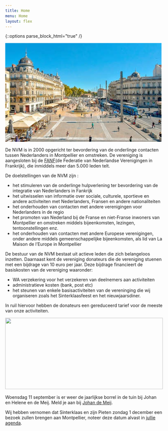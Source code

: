 ```yaml
---
title: Home
menu: Home
layout: flex
---
```


{::options parse_block_html="true" /}

<div class="col2">

![Place de la Comedie](/assets/images/site/Place-de-la-comedie_format_380x270.jpg)

De NVM is in 2000 opgericht ter bevordering van de onderlinge contacten tussen Nederlanders in Montpellier en omstreken. De vereniging is aangesloten bij de [FANF](http://www.fanf.fr)(de Federatie van Nederlandse Verenigingen in Frankrijk), die inmiddels meer dan 5.000 leden telt.

De doelstellingen van de NVM zijn :

- het stimuleren van de onderlinge hulpverlening ter bevordering van de integratie van Nederlanders in Fankrijk
- het uitwisselen van informatie over sociale, culturele, sportieve en andere activiteiten met Nederlanders, Fransen en andere nationaliteiten
- het onderhouden van contacten met andere verenigingen voor Nederlanders in de regio
- het promoten van Nederland bij de Franse en niet-Franse inwoners van Montpellier en omstreken middels bijeenkomsten, lezingen, tentoonstellingen enz.
- het onderhouden van contacten met andere Europese verenigingen, onder andere middels gemeenschappelijke bijeenkomsten, als lid van La Maison de l’Europe in Montpellier

De bestuur van de NVM bestaat uit actieve leden die zich belangeloos inzetten. Daarnaast kent de vereniging donateurs die de vereniging stuenen met een bijdrage van 10 euro per jaar. Deze bijdrage financieert de basiskosten van de vereniging waaronder:

- WA verzekering voor het verzekeren van deelnemers aan activiteiten
- administratieve kosten (bank, post etc)
- het steunen van enkele basisactiviteiten van de vereninging die wij organiseren zoals het Sinterklaasfeest en het nieuwjaarsdiner.

In ruil hiervoor hebben de donateurs een gereduceerd tarief voor de meeste van onze activiteiten.

</div>
<div class="col2">

<img src="https://www.nederland34.fr/assets/images/2019-Koningsdag/IMG_7468.jpg" width="100%" height="227">

Woensdag 11 september is er weer de jaarlijkse borrel in de tuin bij Johan en Helene en de Meij. Meld je aan bij [Johan de Meij](mailto:nvm.cnm@orange.fr).

Wij hebben vernomen dat Sinterklaas en zijn Pieten zondag 1 december een bezoek zullen brengen aan Montpellier, noteer deze datum alvast in [jullie agenda](https://calendar.google.com/calendar/b/1/r/eventedit/copy/Xzg5MmthYzlpOGwyNDJiYTY2c3E0NGI5azY5Mms2YjlwNzExazJiOWo4NHIzY2MxaDhjc2tjaDlvNjggNmcyODQyZzM0aTd0cWkydmI0bWl2NmZkMDhAZw).


</div>
